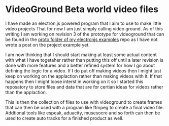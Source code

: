 # VideoGround Beta world video files

I have made an electron.js powered program that I aim to use to make little video projects That for now I am just simply calling video ground. As of this writing I am working on revision 3 of the prototype for videoground that can be found in the [proto folder of my electronjs examples](https://github.com/dustinpfister/examples-electronjs/tree/master/proto) repo as I have not wrote a post on the project example yet. 

I am now thinking that I should start making at least some actual content with what I have togetaher rather than putting this off until a later revision is done with more features and a better refined system for how I go about defining the logic for a video. If I do put off making videos then I might just keep on working on the applaction rather than making videos with it. If that happens then I might loose interst in working on it so I started this reposatory to store files and data that are for certian ideas for videos rather than the applaction.

This is then the collection of files to use with videoground to create frames that can then be used with a program like ffmpeg to create a final video file. Addtional tools like espeak, aduacity, musesocre and so forth can then be used to create auto tracks for a finished product as well.
